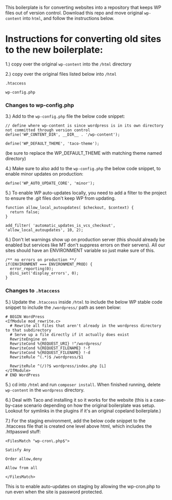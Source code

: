 This boilerplate is for converting websites into a repository that keeps WP files out of version control. Download this repo and move original `wp-content` into `html`, and follow the instructions below.

# Instructions for converting old sites to the new boilerplate:

1.) copy over the original `wp-content` into the `/html` directory

2.) copy over the original files listed below into `/html`

`.htaccess`

`wp-config.php`

### Changes to wp-config.php

3.) Add to the `wp-config.php` file the below code snippet:

```
// define where wp-content is since wordpress is in its own directory not committed through version control
define('WP_CONTENT_DIR', __DIR__ . '/wp-content');

define('WP_DEFAULT_THEME', 'taco-theme');
```

(be sure to replace the WP_DEFAULT_THEME with matching theme named directory)

4.) Make sure to also add to the `wp-config.php` the below code snippet, to enable minor updates on production:

```
define('WP_AUTO_UPDATE_CORE', 'minor');
```

5.) To enable WP auto-updates locally, you need to add a filter to the project to ensure the .git files don't keep WP from updating.

```
function allow_local_autoupdates( $checkout, $context) {
  return false;
}

add_filter( 'automatic_updates_is_vcs_checkout', 'allow_local_autoupdates', 10, 2);
```

6.) Don't let warnings show up on production server (this should already be enabled but services like MT don't suppress errors on their servers). All our sites should have an ENVIRONMENT variable so just make sure of this.

```
/** no errors on production **/
if(ENVIRONMENT === ENVIRONMENT_PROD) {
  error_reporting(0);
  @ini_set('display_errors', 0);
}
```


### Changes to `.htaccess`

5.) Update the `.htaccess` inside `/html` to include the below WP stable code snippet to include the `/wordpress/` path as seen below:

```
# BEGIN WordPress
<IfModule mod_rewrite.c>
  # Rewrite all files that aren't already in the wordpress directory to that subdirectory
  # Serve up a file directly if it actually does exist
  RewriteEngine on
  RewriteCond %{REQUEST_URI} !^/wordpress/
  RewriteCond %{REQUEST_FILENAME} !-f
  RewriteCond %{REQUEST_FILENAME} !-d
  RewriteRule ^(.*)$ /wordpress/$1

  RewriteRule ^(/)?$ wordpress/index.php [L]
</IfModule>
# END WordPress
```

5.) cd into `/html` and run `composer install`. When finished running, delete `wp-content` in the `wordpress` directory.

6.) Deal with Taco and installing it so it works for the website (this is a case-by-case scenario depending on how the original boilerplate was setup. Lookout for symlinks in the plugins if it's an original copeland boilerplate.)

7.) For the staging environment, add the below code snippet to the .htaccess file that is created one level above html, which includes the .httpasswd stuff:

```
<FilesMatch "wp-cron\.php$">

Satisfy Any

Order allow,deny

Allow from all

</FilesMatch>
```

This is to enable auto-updates on staging by allowing the wp-cron.php to run even when the site is password protected.






